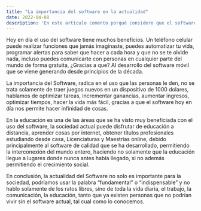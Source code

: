 ```yaml
---
title: "La importancia del software en la actualidad"
date: 2022-04-08
description: 'En este artículo comento porqué considero que el software es muy importante en su uso día a día'
---
```


Hoy en día el uso del software tiene muchos beneficios. Un teléfono celular puede realizar funciones que jamás imaginaste,
puedes automatizar tu vida, programar alertas para saber que hacer a cada hora y que no se te olvide nada, incluso puedes
comunicarte con personas en cualquier parte del mundo de forma gratuita, ¿Gracias a que? Al desarrollo del software móvil 
que se viene generando desde principios de la década.

La importancia del Software, radica en el uso que las personas le den, no se trata solamente de traer juegos nuevos en un 
dispositivo de 1000 dolares, hablamos de optimizar tareas, incrementar ganancias, aumentar ingresos, optimizar tiempos, 
hacer la vida más fácil, gracias a que el software hoy en día nos permite hacer infinidad de cosas.

En la educación es una de las áreas que se ha visto muy beneficiada con el uso del software, la sociedad actual puede disfrutar 
de educación a distancia, aprender cosas por internet, obtener títulos profesionales estudiando desde casa, Licenciaturas y 
Maestrías online, debido principalmente al software de calidad que se ha desarrollado, permitiendo la interconexión del mundo entero,
haciendo no solamente que la educación llegue a lugares donde nunca antes había llegado, si no además permitiendo el crecimiento social.

En conclusión, la actualidad del Software no solo es importante para la sociedad, podríamos usar la palabra “fundamental” o “indispensable” 
y no hablo solamente de los ratos libres, sino de toda la vida diaria, el trabajo, la comunicación, la educación, tanto que ya existen 
personas que no podrían vivir sin el software actual, tal cual como lo conocemos.
